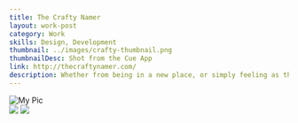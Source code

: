 ```yaml
---
title: The Crafty Namer
layout: work-post
category: Work
skills: Design, Development
thumbnail: ../images/crafty-thumbnail.png
thumbnailDesc: Shot from the Cue App
link: http://thecraftynamer.com/
description: Whether from being in a new place, or simply feeling as though you’re not being social enough, there are times when all of us feel like we need to meet new people. That’s why I cofounded Cue, a new kind of social app that introduces you to people within 150 feet of your location that share your interests.
---
```

<div><img class="project-image" alt="My Pic" src="http://localhost:4000/images/crafty-full.png"></div>

<div class="project-image-small-container">
	<img src="http://localhost:4000/images/crafty-logo.png" class="project-image-half-left"></img>
	<img src="http://localhost:4000/images/crafty-generate.gif" class="project-image-half-right"></img>
</div>
